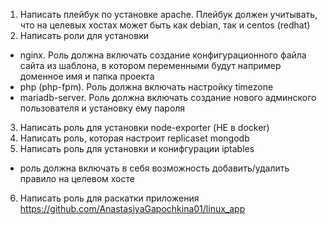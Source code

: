 1) Написать плейбук по установке apache. Плейбук должен учитывать, что на целевых хостах может быть как debian, так и centos (redhat)
2) Написать роли для установки
- nginx. Роль должна включать создание конфигурационного файла сайта из шаблона, в котором переменными будут например доменное имя и папка проекта
- php (php-fpm). Роль должна включать настройку timezone
- mariadb-server. Роль должна включать создание нового админского пользователя и установку ему пароля
3) Написать роль для установки node-exporter (НЕ в docker)
4) Написать роль, которая настроит replicaset mongodb
5) Написать роль для установки и конифгурации iptables
- роль должна включать в себя возможность добавить/удалить правило на целевом хосте
6) Написать роль для раскатки приложения https://github.com/AnastasiyaGapochkina01/linux_app
